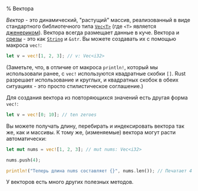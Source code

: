 % Вектора

*Вектор* - это динамический, "растущий" массив, реализованный в виде
стандартного библиотечного типа [`Vec<T>`](http://doc.rust-lang.org/std/vec/)
(где `<T>` является [дженериком](./generics.md)). Вектора всегда размещает
данные в куче. Вектора и [срезы][slices] - это как [`String`][string] и `&str`.
Вы можете создавать их с помощью макроса `vec!`:

```rust
let v = vec![1, 2, 3]; // v: Vec<i32>
```

[slices]: primitive-types.html#slices
[string]: strings.html

(Заметьте, что, в отличие от макроса `println!`, который мы использовали ранее,
с `vec!` используются квадратные скобки `[]`. Rust разрешает использование и
круглых, и квадратных скобок в обеих ситуациях - это просто стилистическое
соглашение.)

Для создания вектора из повторяющихся значений есть другая форма `vec!`:

```rust
let v = vec![0; 10]; // ten zeroes
```

Вы можете получать длину, перебирать и индексировать вектора так же, как и
массивы. К тому же, (изменяемые) вектора могут расти автоматически:

```rust
let mut nums = vec![1, 2, 3]; // mut nums: Vec<i32>

nums.push(4);

println!("Теперь длина nums составляет {}", nums.len()); // Печатает 4
```

У векторов есть много других полезных методов.
